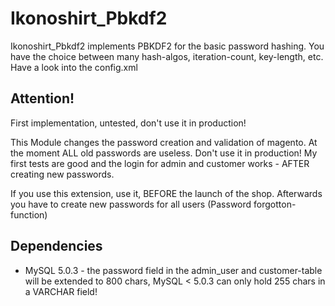 Ikonoshirt_Pbkdf2
=================
Ikonoshirt_Pbkdf2 implements PBKDF2 for the basic password hashing. You have the choice between many hash-algos, iteration-count, key-length, etc. Have a look into the config.xml

Attention!
----------
First implementation, untested, don't use it in production!

This Module changes the password creation and validation of magento. At the moment ALL old passwords are useless. Don't use it in production! My first tests are good and the login for admin and customer works - AFTER creating new passwords.

If you use this extension, use it, BEFORE the launch of the shop. Afterwards you have to create new passwords for all users (Password forgotton-function)

Dependencies
------------
- MySQL 5.0.3 - the password field in the admin_user and customer-table will be extended to 800 chars, MySQL < 5.0.3 can only hold 255 chars in a VARCHAR field!
